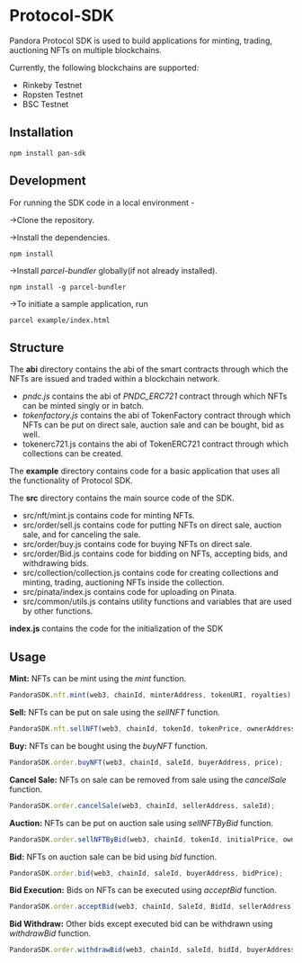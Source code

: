 # Protocol-SDK

Pandora Protocol SDK is used to build applications for minting, trading, auctioning NFTs on multiple blockchains.

Currently, the following blockchains are supported:

- Rinkeby Testnet
- Ropsten Testnet
- BSC Testnet

## Installation

`npm install pan-sdk`

## Development

For running the SDK code in a local environment -

→Clone the repository.

→Install the dependencies.

    npm install

→Install *parcel-bundler* globally(if not already installed).

    npm install -g parcel-bundler

→To initiate a sample application, run

    parcel example/index.html

## Structure

The **abi** directory contains the abi of the smart contracts through which the NFTs are issued and traded within a blockchain network.

- *pndc.js* contains the abi of *PNDC_ERC721* contract through which NFTs can be minted singly or in batch.
- *tokenfactory.js* contains the abi of TokenFactory contract through which NFTs can be put on direct sale, auction sale and can be bought, bid as well.
- tokenerc721.js contains the abi of TokenERC721 contract through which collections can be created.

The **example** directory contains code for a basic application that uses all the functionality of Protocol SDK.

The **src** directory contains the main source code of the SDK.

- src/nft/mint.js contains code for minting NFTs.
- src/order/sell.js contains code for putting NFTs on direct sale, auction sale, and for canceling the sale.
- src/order/buy.js contains code for buying NFTs on direct sale.
- src/order/Bid.js contains code for bidding on NFTs, accepting bids, and withdrawing bids.
- src/collection/collection.js contains code for creating collections and minting, trading, auctioning NFTs inside the collection.
- src/pinata/index.js contains code for uploading on Pinata.
- src/common/utils.js contains utility functions and variables that are used by other functions.

**index.js** contains the code for the initialization of the SDK

## Usage

**Mint:** NFTs can be mint using the *mint* function.

```jsx
PandoraSDK.nft.mint(web3, chainId, minterAddress, tokenURI, royalties);
```

**Sell:** NFTs can be put on sale using the *sellNFT* function.

```jsx
PandoraSDK.nft.sellNFT(web3, chainId, tokenId, tokenPrice, ownerAddress);
```

**Buy:** NFTs can be bought using the *buyNFT* function.

```jsx
PandoraSDK.order.buyNFT(web3, chainId, saleId, buyerAddress, price);
```

**Cancel Sale:** NFTs on sale can be removed from sale using the *cancelSale* function.

```jsx
PandoraSDK.order.cancelSale(web3, chainId, sellerAddress, saleId);
```

**Auction:** NFTs can be put on auction sale using *sellNFTByBid* function.

```jsx
PandoraSDK.order.sellNFTByBid(web3, chainId, tokenId, initialPrice, ownerAddress, auctionTime);
```

**Bid:** NFTs on auction sale can be bid using *bid* function.

```jsx
PandoraSDK.order.bid(web3, chainId, saleId, buyerAddress, bidPrice);
```

**Bid Execution:** Bids on NFTs can be executed using *acceptBid* function.

```jsx
PandoraSDK.order.acceptBid(web3, chainId, SaleId, BidId, sellerAddress);
```

**Bid Withdraw:** Other bids except executed bid can be withdrawn using *withdrawBid* function.

```jsx
PandoraSDK.order.withdrawBid(web3, chainId, saleId, bidId, buyerAddress);
```

